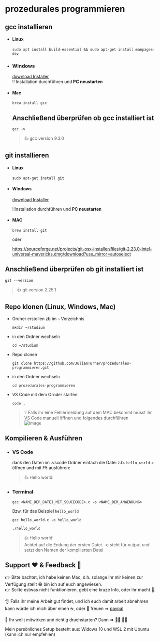 # prozedurales programmieren

## gcc installieren

  - #### Linux
    ```
    sudo apt install build-essential && sudo apt-get install manpages-dev
    ```
  - ### Windows
    [download Installer](https://sourceforge.net/projects/mingw/files/Installer/mingw-get-setup.exe/download)  
     :bangbang: Installation durchführen und **PC neustarten**
    
  - #### Mac
    ```
    brew install gcc
    ```
    
    ## Anschließend überprüfen ob gcc installiert ist
    ```
    gcc -v
    ```
    > :+1: gcc version 9.3.0

## git installieren
  - #### Linux
    ```
    sudo apt-get install git
    ```
  - #### Windows
     [download Installer](https://gitforwindows.org/)  
     
    :bangbang:Installation durchführen und **PC neustarten**
  - #### MAC
    ```
    brew install git
    ```
    oder
    
    https://sourceforge.net/projects/git-osx-installer/files/git-2.23.0-intel-universal-mavericks.dmg/download?use_mirror=autoselect
    
   ## Anschließend überprüfen ob git installiert ist
   ```
   git --version
   ```
   > :+1: git version 2.25.1

## Repo klonen (Linux, Windows, Mac)
   - Ordner erstellen zb im ```~``` Verzeichnis
     ```
     mkdir ~/studium
     ```
   - in den Ordner wechseln
     ```
     cd ~/studium     
      ```
   - Repo clonen
     ```
     git clone https://github.com/JulianTurner/prozedurales-programmieren.git     
     ```
   - in den Ordner wechseln
      ```
      cd prozedurales-programmieren      
      ```
   - VS Code mit dem Ornder starten
      ```
      code .      
      ```
      > :grey_question:  Falls ihr eine Fehlermeldung auf dem MAC bekommt müsst ihr VS Code manuell öffnen und folgendes durchführen  
      > ![image](https://user-images.githubusercontent.com/33830803/137289187-c57878a6-3d9c-4672-ab62-84b2afc63bd9.png)


## Kompilieren & Ausführen

  - ### VS Code

    dank den Daten im .vscode Ordner einfach die Datei z.b. `hello_world.c` öffnen und mit F5 ausführen:
    > :+1: Hello world!
  
  - ### Terminal
      ```
      gcc <NAME_DER_DATEI_MIT_SOUCECODE>.c -o <NAME_DER_ANWENDUNG>
      ```  
      Bzw. für das Beispiel `hello_world`
      ```
      gcc hello_world.c -o hello_world
      ```
      ```
      ./hello_world
      ```
     > :+1: Hello world!  
     > Achtet auf die Endung der ersten Datei. -o steht für output und setzt den Namen der kompilierten Datei  





  ## Support :heart: & Feedback	:muscle:

:point_right: Bitte bachtet, ich habe keinen Mac, d.h. solange ihr mir keinen zur Verfügung stellt :grin: bin ich auf euch angewiesen.  
:point_right: Sollte estwas nicht funktionieren, gebt eine kruze Info, oder ihr macht :speak_no_evil:.  
  
:ok_hand: Falls ihr meine Arbeit gut findet, und ich euch damit arbeit abnehmen kann würde ich mich über einen 	:coffee:, oder :beers: freuen => [paypal](paypal.me/JulianAlexanderT)


:star_struck: Ihr wollt mitwirken und richtig druchstarten? Dann =>  :raising_hand_man: :raising_hand_woman:

Mein persönliches Setup besteht aus:
Widows 10 und WSL 2 mit Ubuntu (kann ich nur empfehlen)
